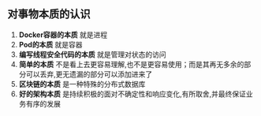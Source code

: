 ## 对事物本质的认识
1. **Docker容器的本质** 就是进程
2. **Pod的本质** 就是容器
3. **编写线程安全代码的本质** 就是管理对状态的访问
4. **简单的本质** 不是看上去更容易理解,也不是更容易使用；而是其再无多余的部分可以丢弃,更无遗漏的部分可以添加进来了
5. **区块链的本质** 是一种特殊的分布式数据库
6. **好的架构本质** 是持续积极的面对不确定性和响应变化,有所取舍,并最终保证业务有序的发展
